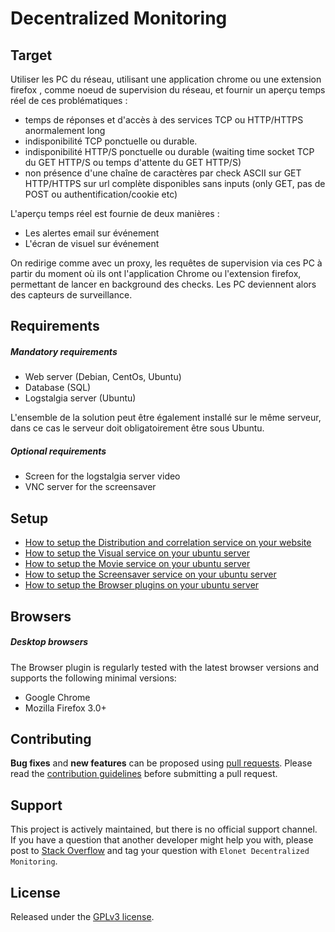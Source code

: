 <h1>Decentralized Monitoring</h1>
<h2>Target</h2>
<p>Utiliser les PC du réseau, utilisant une application chrome ou une extension firefox , comme noeud de supervision du réseau, et fournir un aperçu temps réel de ces problématiques :</p>
<ul>
   <li>temps de réponses et d'accès à des services TCP ou HTTP/HTTPS anormalement long</li>
   <li>indisponibilité TCP ponctuelle ou durable.</li>
   <li>indisponibilité HTTP/S ponctuelle ou durable (waiting time socket TCP du GET HTTP/S ou temps d'attente du GET HTTP/S)</li>
   <li>non présence d'une chaîne de caractères par check ASCII sur GET HTTP/HTTPS sur url complète disponibles sans inputs (only GET, pas de POST ou authentification/cookie etc)</li>
</ul>
<p>L'aperçu temps réel est fournie de deux manières :</p>
<ul>
   <li>Les alertes email sur événement</li>
   <li>L'écran de visuel sur événement</li>
</ul>
<p>On redirige comme avec un proxy, les requêtes de supervision via ces PC à partir du moment où ils ont l'application Chrome ou l'extension firefox, permettant de lancer en background des checks. Les PC deviennent alors des capteurs de surveillance.</p>
<h2>Requirements</h2>
<h5>Mandatory requirements</h5>
<ul>
   <li>Web server (Debian, CentOs, Ubuntu)</li>
   <li>Database (SQL)</li>
   <li>Logstalgia server (Ubuntu)</li>
</ul>
<p>L'ensemble de la solution peut être également installé sur le même serveur, dans ce cas le serveur doit obligatoirement être sous Ubuntu.</p>
<h5>Optional requirements</h5>
<ul>
   <li>Screen for the logstalgia server video</li>
   <li>VNC server for the screensaver</li>
</ul>
<h2>Setup</h2>
<ul>
   <li><a href="https://elonet.fr/tech/doku.php?id=installation_web_server" target="_blank">How to setup the Distribution and correlation service on your website</a></li>
   <li><a href="https://elonet.fr/tech/doku.php?id=installation_logstalgia" target="_blank">How to setup the Visual service on your ubuntu server</a></li>
   <li><a href="https://elonet.fr/tech/doku.php?id=installation_video_server" target="_blank">How to setup the Movie service on your ubuntu server</a></li>
   <li><a href="https://elonet.fr/tech/doku.php?id=installation_screensaver" target="_blank">How to setup the Screensaver service on your ubuntu server</a></li>
   <li><a href="https://elonet.fr/tech/doku.php?id=installation_browser_plugins" target="_blank">How to setup the Browser plugins on your ubuntu server</a></li>
</ul>

<h2>Browsers</h2>
<h5>Desktop browsers</h5>
<p>The Browser plugin is regularly tested with the latest browser versions and supports the following minimal versions:</p>
<ul>
   <li>Google Chrome</li>
   <li>Mozilla Firefox 3.0+</li>
</ul>

<h2>Contributing</h2>
<p><strong>Bug fixes</strong> and <strong>new features</strong> can be proposed using <a href="https://github.com/Elonet/Decentralized-Monitoring/pulls" target="_blank">pull requests</a>.
   Please read the <a href="https://github.com/Elonet/Decentralized-Monitoring/blob/master/CONTRIBUTING.md" target="_blank">contribution guidelines</a> before submitting a pull request.
</p>
<h2>Support</h2>
<p>This project is actively maintained, but there is no official support channel.<br>
   If you have a question that another developer might help you with, please post to <a href="http://stackoverflow.com/questions/tagged/Elonet+Decentralized+Monitoring" target="_blank">Stack Overflow</a> and tag your question with <code>Elonet Decentralized Monitoring</code>.
</p>
<h2>License</h2>
<p>Released under the <a href="http://www.gnu.org/licenses/gpl-3.0.en.html" target="_blank">GPLv3 license</a>.</p>
